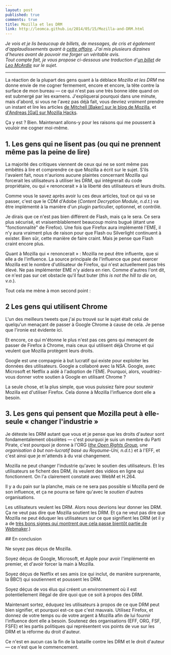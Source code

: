 ```yaml
---
layout: post
published: true
comments: true
title: Mozilla et les DRM
link: http://leomca.github.io/2014/05/15/Mozilla-and-DRM.html
---
```

*Je vois et je lis beaucoup de billets, de messages, de cris et également d'applaudissements quant à [cette affaire](https://hacks.mozilla.org/2014/05/reconciling-mozillas-mission-and-w3c-eme/). J'ai mis plusieurs dizaines d'heures avant de pouvoir me forger un véritable avis.  
Tout compte fait, je vous propose ci-dessous une traduction d'[un billet](http://leomca.github.io/2014/05/15/Mozilla-and-DRM.html) de [Leo McArdle](http://leomca.github.io/) sur le sujet.*

---

La réaction de la plupart des gens quant à la déblace *Mozilla et les DRM* me donne envie de me cogner fermement, encore et encore, la tête contre la surface de mon bureau — ce qui n'est pas une très bonne idée quand on est submergé par les examens. J'expliquerai pourquoi dans une minute, mais d'abord, si vous ne l'avez pas déjà fait, vous devriez *vraiment* prendre un instant et lire les articles [de Mitchell \[Baker\] sur le blog de Mozilla](https://blog.mozilla.org/blog/2014/05/14/drm-and-the-challenge-of-serving-users/), et [d'Andreas \[Gal\] sur Mozilla Hacks](https://hacks.mozilla.org/2014/05/reconciling-mozillas-mission-and-w3c-eme/).

Ça y est ? Bien. Maintenant allons-y pour les raisons qui me poussent à vouloir me cogner moi-même.

## 1. Les gens qui ne lisent pas (ou qui ne prennent même pas la peine de lire)

La majorité des critiques viennent de ceux qui ne se sont même pas embêtés à lire et comprendre ce que Mozilla a écrit sur le sujet. S'ils l'avaient fait, nous n'aurions aucune plaintes concernant Mozilla qui forcerait les utilisateurs à utiliser les DRM, qui intégrerait du code propriétaire, ou qui « renoncerait » à la liberté des utilisateurs et leurs droits.

Comme vous le savez après avoir lu ces deux articles, tout ce qui va se passer, c'est que le CDM d'Adobe (*Content Decryption Module, n.d.t.*) va être implémenté à la manière d'un plugin particulier, optionnel, et contrôlé.

Je dirais que ce n'est pas bien différent de Flash, mais ça le sera. Ce sera plus sécurisé, et vraisemblablement beaucoup moins bugué (étant une "fonctionnalité" de Firefox). Une fois que Firefox aura implémenté l'EME, il n'y aura vraiment plus de raison pour que Flash ou Silverlight continuent à exister. Bien sûr, cette manière de faire craint. Mais je pense que Flash craint encore plus.

Quant à Mozilla qui « renoncerait » : Mozilla ne peut être influente, que si elle a de l'influence. La source principale de l'influence que peut exercer Mozilla est le nombre d'utilisateur de Firefox, qui n'est actuellement pas très élevé. Ne pas implémenter EME n'y aidera en rien. Comme d'autres l'ont dit, ce n'est pas sur cet obstacle qu'il faut buter (*this is not the hill to die on, v.o.*).

Tout cela me mène à mon second point :

## 2 Les gens qui utilisent Chrome

L'un des meilleurs tweets que j'ai pu trouvé sur le sujet était celui de quelqu'un menaçant de passer à Google Chrome à cause de cela. Je pense que l'ironie est évidente ici.

Et encore, ce qui m'étonne le plus n'est pas ces gens qui menaçent de passer de Firefox à Chrome, mais ceux qui utilisent déjà Chrome et qui veulent que Mozilla protègent leurs droits.

Google est une compagnie à but lucratif qui existe pour exploiter les données des utilisateurs. Google a collaboré avec la NSA. Google, avec Microsoft et Netflix a aidé à l'adoption de l'EME. Pourquoi, alors, voudriez-vous donner votre soutien à Google en utilisant Chrome ?

La seule chose, et la plus simple, que vous puissiez faire pour soutenir Mozilla est d'utiliser Firefox. Cela donne à Mozilla l'influence dont elle a besoin.

## 3. Les gens qui pensent que Mozilla peut à elle-seule « changer l'industrie »

Je déteste les DRM autant que vous et je pense que les droits d'auteur sont fondamentalement obsolètes — c'est pourquoi je suis un membre du Parti Pirate, c'est pourquoi je donne à l'ORG (*[the Open Rights Group](http://openrightsgroup.org/), une organisation à but non-lucratif basé au Royaume-Uni, n.d.t.*) et à l'EFF, et c'est ainsi que je m'attends à du vrai changement.

Mozilla ne peut changer l'industrie qu'avec le soutien des utilisateurs. Et les utilisateurs se fichent des DRM, ils veulent des vidéos en ligne qui fonctionnent. On l'a clairement constaté avec WebM et H.264.

Il y a du pain sur la planche, mais ce ne sera pas possible si Mozilla perd de son influence, et ça ne pourra se faire qu'avec le *soutien* d'autres organisations.

Les utilisateurs veulent les DRM. Alors nous devrions leur donner les DRM. Ça ne veut pas dire que Mozilla soutient les DRM. Et ça ne veut pas dire que Mozilla ne peut éduquer les utilisateurs sur ce que signifient les DRM (et il y a de [très bons signes qui montrent que cela passe bientôt partie de Webmaker](https://twitter.com/remixmanifesto/status/466664657814818818).)

## En conclusion

Ne soyez pas déçus de Mozilla.

Soyez déçus de Google, Microsoft, et Apple pour avoir l'implémenté en premier, et d'avoir forcer la main à Mozilla.

Soyez déçus de Netflix et ses amis (ce qui inclut, de manière surprenante, la BBC!) qui soutiennent et poussent les DRM.

Soyez déçus de vos élus qui créent un environnement où il est potentiellement illégal de dire quoi que ce soit à propos des DRM.

Maintenant sortez, éduquez les utilisateurs à propos de ce que DRM peut bien signifier, et pourquoi est-ce que c'est mauvais. Utilisez Firefox, et donnez de votre temps ou de votre argent à Mozilla afin de lui fournir l'influence dont elle a besoin. Soutenez des organisations (EFF, ORG, FSF, FSFE) et les partis politiques qui représentent vos points de vue sur les DRM et la réforme du droit d'auteur.

Ce n'est en aucun cas la fin de la bataille contre les DRM et le droit d'auteur — ce n'est que le commencement.
